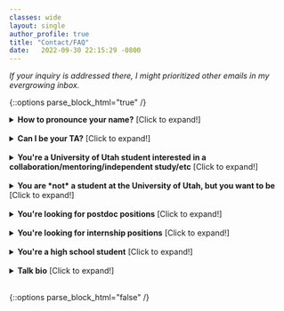 ```yaml
---
classes: wide
layout: single
author_profile: true
title: "Contact/FAQ" 
date:   2022-09-30 22:15:29 -0800
---
```


*If your inquiry is addressed there, I might prioritized other emails in my evergrowing inbox.* 

{::options parse_block_html="true" /}

<details>
<summary markdown="span"><b>How to pronounce your name?</b> [Click to expand!]</summary>              

My name is pronounced as Ah-nah Mara-so-veetch, with "Mara" as the actress "Mara Wilson". 

</details> 
<br/>

<details>
<summary markdown="span"><b>Can I be your TA?</b> [Click to expand!]</summary>              


Please apply here: <a>https://ta.cs.utah.edu</a>. I typically do not respond to email updates seeking TA-ship or asking me to review your application because I have all necessary information in our portal. I actually don't have a final say in who is assigned to me, but so far, my preferences have been taken into account. 

<span style="color:#EA3C17;"><strong>Please do not come to my office asking for TA-ship.</strong></span> Appreciate your understanding.

</details> 
<br/>

<details><summary markdown="span"><b>You're a University of Utah student interested in a collaboration/mentoring/independent study/etc</b> [Click to expand!]</summary>

I work with a **small group** of PhD, MS, and BS students at any given moment, and I meet with everyone regularly. Thus, each semester I typically welcome very few new MS/BS students, and sometimes none at all. I try to involve NLP graduate students in co-mentoring and I sometimes pair students on the same project. This has been successful in the past since it's easier to get unstuck with someone else and by doing this more students get to do research with me. Typically, the students I select to join my lab are those with whom I've already established rapport; for example, students that have taken a course I thought, attended lectures and asked insightful questions, and completed a solid project that showcased their potential for research. This means I never work with MS students in the first semester of their masters.          

I teach: 
* CS 6340/5340 (Natural Language Processing) 
* CS 6966/5966 (Local Explanations for Deep Learning Models) 

Please note that if you are already balancing work and study, or if you are engaged in another research project, I believe it may not be realistic for you to take on an additional project. In this case, I would not be able to involve you in my group to ensure that you are not overextended and that everyone's time is respected.

**Expectations:** Meeting regularly, making consistent progress, staying organized, and communicating clearly. Progress doesn't mean that every week you present new successful results and everything works smoothly. Research is rarely like that! Progress involves a weekly cycle where you formulate well-thought-out hypotheses, implement your current solution, gather results, and thoroughly analyze these outcomes. Implementation can take longer than expected due to a sequence of trial and error. In our meetings, you should present a meaningful interpretation of the outcomes, and ideally come up with suggestions for next steps.

<details>
<summary markdown="span" style="color:orange"><b>If you reach out, please send me an email with the following information:</b> [Click to expand!]</summary>

1. What's your educational status? [undergrad, masters, PhD, other + which semester/year] **Note that I’m not taking MS students in the first semester of their masters.**
2. Which research questions or problems interests you? Why is this lab the right place to conduct this research?  
3. What do you hope to get out of this collaboration?  
4. Are you familiar with PyTorch? 
5. Have you TA-ed for any courses in KSoC? If so, for which courses/instructor, and if you didn't please make a note of that. 
6. Have you worked with other KSoC faculty? If so, summarize what you worked on, and if you didn't please make a note of that.   
7. Which courses from the following list have you completed and **with which grade**: 

    * CS 6966 – Local Explanations for Deep Learning Models                       
    * CS 6340 – Natural Language Processing                      
    * CS 6353 – Deep Learning                       
    * CS 6350 – Machine Learning                        
    * CS 6540 – Human-Computer Interaction  
    * CS 6960 – Human-AI Alignment  

</details> 
<br/>

<details>
<summary markdown="span" style="color:orange"><b>You are a BS/MS student. Am I going to pay you?</b> [Click to expand!]</summary>              


BS/MS students I've worked so far sign up for an independent study to get class credits. I very, very rarely fund BS/MS students as RAs, and in all cases I initiated the conversation about this.

BS students: If things are going well and there is continued mutual interest in working together, I’m open to helping you with the [UROP proposal](https://our.utah.edu/research-scholarship-opportunities/urop/) or supervising your undergraduate thesis. 

</details> 
<br/>



</details>                           
<br/>


<details>
<summary markdown="span"><b>You are *not* a student at the University of Utah, but you want to be</b> [Click to expand!]</summary>              

If you're interested in doing a PhD in the School of Computing, *please apply*. We will carefully consider every application. More information about the application process can be found [here](https://www.cs.utah.edu/graduate/admissions/).

While I'm honored to be considered as anyone's advisor, as most professors I don't have bandwidth to answer every email that inform me about achivements and interest to work with me. In _very rare cases_, when an email is specific and demonstrates that the writer genuinely engaged with my work, I might respond. If I haven't responded to you, not only that sending more emails won't help, it actually overwhelms me, and I'd really appreciate if you don't do that. 

<details>
<summary markdown="span" style="color:orange"><b>Note on the Statement of Purpose</b> [Click to expand!]</summary>              


Through the years I noticed that many students believe they should focus on maximizing the number of publications to improve their PhD application. While demonstrating _research_ experience is indeed _very_ important, it is not all that matters. I strongly recommend reading "[Inside Ph.D. admissions: What readers look for in a Statement of Purpose](https://nschneid.medium.com/inside-ph-d-admissions-what-readers-look-for-in-a-statement-of-purpose-3db4e6081f80)" by Nathan Schneider. 

You can have a great record, but you also must demonstrate good focus and fit. A statement with well-written focus and fit shows developed research taste, knowledge of currently most prominent approaches in the area of interest and the gaps that need to be filled in to make short- and long-term progress, ideas of how to address these gaps, why working with some advisor in some school will help you tackle these questions, etc. Just as publishing, some of these are acquired skills that we do _not_ expect that you already _fully mastered_ when applying for PhD. That's what a PhD is for. 🙂 Your statement is your chance to demonstrate to a potential advisor, who doesn't know you yet, that you figured this out to _some extent_. A great record without showing any of these does not make an application I'd be excited about. 

I hope you can infer now how even research projects and activities that did not result in a publication can be useful in your statement. I linked some resources for how to improve these skills [here](https://www.anamarasovic.com/mentoring/), and you can find examples of great statements [here](https://cs-sop.org/). 

</details> 
<br/>
</details>                  
<br/>


<details>
<summary markdown="span"><b>You're looking for postdoc positions</b> [Click to expand!]</summary>              


I'm not hiring postdocs yet. 


</details> 
<br/>

<details>
<summary markdown="span"><b>You're looking for internship positions</b> [Click to expand!]</summary>              


I don't have any internship opportunities to offer.


</details> 
<br/>

<details>
<summary markdown="span"><b>You're a high school student</b> [Click to expand!]</summary>              


I don't work with high school students in any capacity.


</details> 
<br/>


<details><summary markdown="span"><b>Talk bio</b> [Click to expand!]</summary>
Ana Marasović is an Assistant Professor in the Kahlert School of Computing at the University of Utah. Her primary research interests are at the confluence of NLP, explainable AI, and multimodality. She aims to rigorously validate AI technologies and make human interaction with AI more intuitive. She was a Young Investigator at the Allen Institute for AI from 2019–2022. During that time, she also had a courtesy appointment in the Paul G. Allen School of Computer Science & Engineering at the University of Washington. She obtained her PhD in 2019 from Heidelberg University. She received Best Paper Award ar ACL 2023, Best Paper Honorable Mention at ACL 2020, and Best Paper Award at SoCal 2022 NLP Symposium.

</details>
<br/>

{::options parse_block_html="false" /}              
